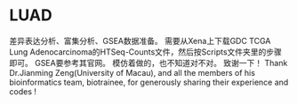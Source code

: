 # LUAD
差异表达分析、富集分析、GSEA数据准备。 
需要从Xena上下载GDC TCGA Lung Adenocarcinoma的HTSeq-Counts文件，然后按Scripts文件夹里的步骤即可。 
GSEA要参考其官网。 
模仿着做的，也不知道对不对。 
致谢一下！ 
Thank Dr.Jianming Zeng(University of Macau), and all the members of his bioinformatics team, biotrainee, for generously sharing their experience and codes !
